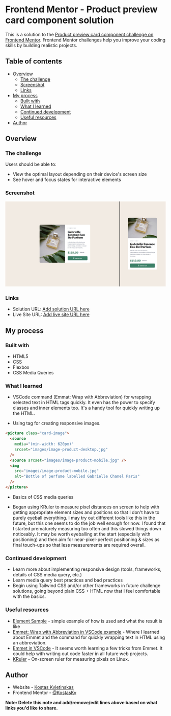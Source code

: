 # Frontend Mentor - Product preview card component solution

This is a solution to the [Product preview card component challenge on Frontend Mentor](https://www.frontendmentor.io/challenges/product-preview-card-component-GO7UmttRfa). Frontend Mentor challenges help you improve your coding skills by building realistic projects.

## Table of contents

- [Overview](#overview)
  - [The challenge](#the-challenge)
  - [Screenshot](#screenshot)
  - [Links](#links)
- [My process](#my-process)
  - [Built with](#built-with)
  - [What I learned](#what-i-learned)
  - [Continued development](#continued-development)
  - [Useful resources](#useful-resources)
- [Author](#author)

## Overview

### The challenge

Users should be able to:

- View the optimal layout depending on their device's screen size
- See hover and focus states for interactive elements

### Screenshot

![](./images/site-showcase.jpg)

### Links

- Solution URL: [Add solution URL here](https://your-solution-url.com)
- Live Site URL: [Add live site URL here](https://your-live-site-url.com)

## My process

### Built with

- HTML5
- CSS
- Flexbox
- CSS Media Queries

### What I learned

- VSCode command (Emmat: Wrap with Abbreviation) for wrapping selected text in HTML tags quickly. It even has the power to specify classes and inner elements too. It's a handy tool for quickly writing up the HTML.

- Using <picture> tag for creating responsive images.

```html
<picture class="card-image">
  <source
    media="(min-width: 620px)"
    srcset="images/image-product-desktop.jpg"
  />
  <source srcset="images/image-product-mobile.jpg" />
  <img
    src="images/image-product-mobile.jpg"
    alt="Bottle of perfume labelled Gabrielle Chanel Paris"
  />
</picture>
```

- Basics of CSS media queries

- Began using KRuler to measure pixel distances on screen to help with getting appropriate element sizes and positions so that I don't have to purely eyeball everything. I may try out different tools like this in the future, but this one seems to do the job well enough for now. I found that I started prematurely measuring too often and this slowed things down noticeably. It may be worth eyeballing at the start (especially with positioning) and then aim for near-pixel-perfect positioning & sizes as final touch-ups so that less measurements are required overall.

### Continued development

- Learn more about implementing responsive design (tools, frameworks, details of CSS media query, etc.)
- Learn media query best practices and bad practices
- Begin using Tailwind CSS and/or other frameworks in future challenge solutions, going beyond plain CSS + HTML now that I feel comfortable with the basics.

### Useful resources

- [<picture> Element Sample](https://googlechrome.github.io/samples/picture-element/) - simple example of how <picture> is used and what the result is like
- [Emmet: Wrap with Abbreviation in VSCode example](https://stackoverflow.com/questions/40155875/how-to-do-tag-wrapping-in-vs-code) - Where I learned about Emmet and the command for quickly wrapping text in HTML using an abbreviation.
- [Emmet in VSCode](https://code.visualstudio.com/docs/editor/emmet) - It seems worth learning a few tricks from Emmet. It could help with writing out code faster in all future web projects.
- [KRuler](https://apps.kde.org/en-gb/kruler/) - On-screen ruler for measuring pixels on Linux.

## Author

- Website - [Kostas Kvietinskas](https://www.kostask.com)
- Frontend Mentor - [@KostasKv](https://www.frontendmentor.io/profile/kostaskv)

**Note: Delete this note and add/remove/edit lines above based on what links you'd like to share.**
